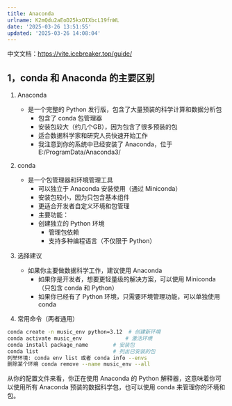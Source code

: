 ```yaml
---
title: Anaconda
urlname: K2mQdu2aEoD25kxOIXbcL19fnWL
date: '2025-03-26 13:51:55'
updated: '2025-03-26 14:08:04'
---
```

中文文档：https://vite.icebreaker.top/guide/
## 1，conda 和 Anaconda 的主要区别
1. Anaconda
	- 是一个完整的 Python 发行版，包含了大量预装的科学计算和数据分析包
		- 包含了 conda 包管理器
		- 安装包较大（约几个GB），因为包含了很多预装的包
		- 适合数据科学家和研究人员快速开始工作
		- 我注意到你的系统中已经安装了 Anaconda，位于 E:/ProgramData/Anaconda3/
	
1. conda
	- 是一个包管理器和环境管理工具
		- 可以独立于 Anaconda 安装使用（通过 Miniconda）
		- 安装包较小，因为只包含基本组件
		- 更适合开发者自定义环境和包管理
		- 主要功能：
		- 创建独立的 Python 环境
			- 管理包依赖
			- 支持多种编程语言（不仅限于 Python）
		
1. 选择建议
	- 如果你主要做数据科学工作，建议使用 Anaconda
		- 如果你是开发者，想要更轻量级的解决方案，可以使用 Miniconda（只包含 conda 和 Python）
		- 如果你已经有了 Python 环境，只需要环境管理功能，可以单独使用 conda
	
1. 常用命令（两者通用）

```bash
conda create -n music_env python=3.12  # 创建新环境
conda activate music_env              # 激活环境
conda install package_name        # 安装包
conda list                        # 列出已安装的包
列举环境: conda env list 或者 conda info --envs
删除某个环境 conda remove --name music_env --all
```
从你的配置文件来看，你正在使用 Anaconda 的 Python 解释器，这意味着你可以使用所有 Anaconda 预装的数据科学包，也可以使用 conda 来管理你的环境和包。









